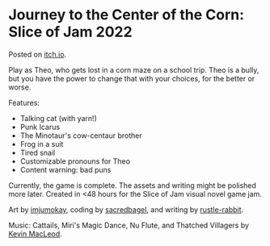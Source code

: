 # Journey to the Center of the Corn: Slice of Jam 2022

Posted on [itch.io](https://rustle-rabbit.itch.io/journey-to-the-center-of-the-corn).
 
Play as Theo, who gets lost in a corn maze on a school trip. Theo is a bully, but you have the power to change that with your choices, for the better or worse.

Features:
- Talking cat (with yarn!)
- Punk Icarus
- The Minotaur's cow-centaur brother
- Frog in a suit
- Tired snail
- Customizable pronouns for Theo
- Content warning: bad puns

Currently, the game is complete. The assets and writing might be polished more later. Created in <48 hours for the Slice of Jam visual novel game jam.

Art by [imjumokay](https://github.com/victoria-adebiyi), coding by [sacredbagel](https://github.com/trholdridge), and writing by [rustle-rabbit](https://github.com/EuannGu).

Music: Cattails, Miri's Magic Dance, Nu Flute, and Thatched Villagers by [Kevin MacLeod](https://freemusicarchive.org/music/Kevin_MacLeod/Thatched_Villagers).
